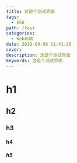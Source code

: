 ```yaml
---
title: 这是个测试界面
tags:
  - ES6
path: /test
categories:
  - Web前端
date: 2019-09-08 21:41:26
cover: 
description: 这是个测试界面
keywords: 这是个测试界面
---
```


# h1
## h2
### h3
#### h4
##### h5